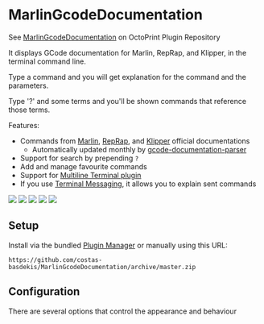 # MarlinGcodeDocumentation
See [MarlinGcodeDocumentation](https://plugins.octoprint.org/plugins/marlingcodedocumentation/)
on OctoPrint Plugin Repository

It displays GCode documentation for Marlin, RepRap, and Klipper, in the terminal
command line.

Type a command and you will get explanation for the command and the parameters.

Type '?' and some terms and you'll be shown commands that reference those terms.

Features:
* Commands from [Marlin](https://marlinfw.org/meta/gcode/),
[RepRap](https://reprap.org/wiki/G-code#G-commands), and
[Klipper](https://www.klipper3d.org/G-Codes.html) official documentations
  * Automatically updated monthly by [gcode-documentation-parser](https://github.com/costas-basdekis/gcode-documentation-parser)
* Support for search by prepending `?`
* Add and manage favourite commands
* Support for [Multiline Terminal plugin](https://plugins.octoprint.org/plugins/multilineterminal/)
* If you use [Terminal Messaging](https://github.com/jeffeb3/OctoPrint-TerminalMessaging), it allows you to explain sent commands

![](/screenshot-example-command.png)
![](/screenshot-example-multiple-commands.png)
![](/screenshot-example-search.png)
![](/screenshot-example-favourites.png)
![](/screenshot-example-sent.png)

## Setup

Install via the bundled [Plugin Manager](https://docs.octoprint.org/en/master/bundledplugins/pluginmanager.html)
or manually using this URL:

    https://github.com/costas-basdekis/MarlinGcodeDocumentation/archive/master.zip

## Configuration

There are several options that control the appearance and behaviour
